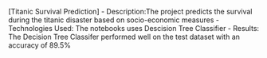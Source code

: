 [Titanic Survival Prediction]
    -  Description:The project predicts the survival during the titanic disaster based on socio-economic measures
    - Technologies Used: The notebooks uses Descision Tree Classifier
    - Results: The Decision Tree Classifer performed well on the test dataset with an accuracy of 89.5%

